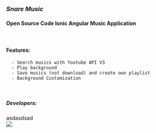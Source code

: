 ### *Snare Music*

#### Open Source Code Ionic Angular Music Application

<br/>

#### Features:
    
      - Search musics with Youtube API V3
      - Play background
      - Save musics (not download) and create own playlist
      - Background Customization
      

<br />

##### Developers:
<div>asdasdsad </div>
<img src="https://avatars.githubusercontent.com/u/73912945?s=64&v=4" align="left" />
